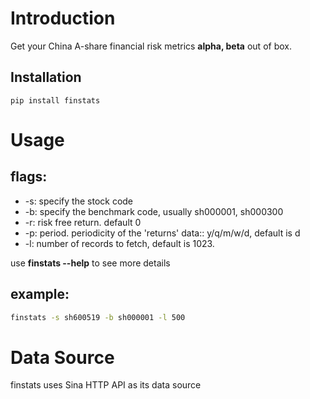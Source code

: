 # Introduction

Get your China A-share financial risk metrics **alpha, beta** out of box.

## Installation
```
pip install finstats
```

# Usage

## flags:

- -s:  specify the stock code
- -b:  specify the benchmark code, usually sh000001, sh000300
- -r:  risk free return. default 0
- -p:  period. periodicity of the 'returns' data:: y/q/m/w/d, default is d
- -l:  number of records to fetch, default is 1023.
  


use **finstats --help** to see more details
## example:

```bash
finstats -s sh600519 -b sh000001 -l 500
```

# Data Source

finstats uses Sina HTTP API as its data source